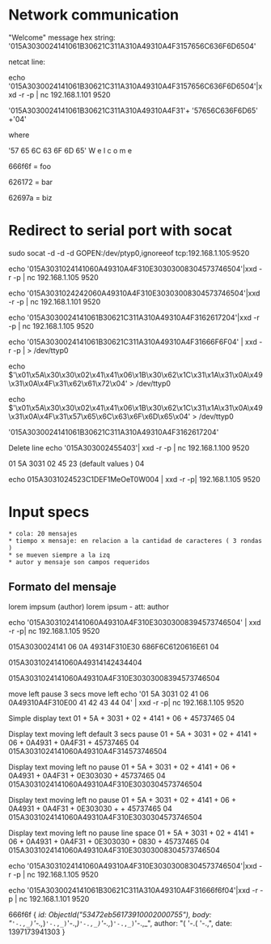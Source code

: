 # Network communication

"Welcome" message hex string: '015A3030024141061B30621C311A310A49310A4F3157656C636F6D6504'

netcat line:

echo '015A3030024141061B30621C311A310A49310A4F3157656C636F6D6504'|xxd -r -p | nc 192.168.1.101 9520

'015A3030024141061B30621C311A310A49310A4F31'+ '57656C636F6D65' +'04'

where

'57 65 6C 63 6F 6D 65'
 W  e  l  c  o  m  e

666f6f = foo

626172 = bar

62697a = biz

# Redirect to serial port with socat

sudo socat -d -d -d GOPEN:/dev/ptyp0,ignoreeof tcp:192.168.1.105:9520

echo '015A3031024141060A49310A4F310E30303008304573746504'|xxd -r -p | nc 192.168.1.105 9520

echo '015A3031024242060A49310A4F310E30303008304573746504'|xxd -r -p | nc 192.168.1.101 9520

echo '015A3030024141061B30621C311A310A49310A4F3162617204'|xxd -r -p | nc 192.168.1.105 9520

echo '015A3030024141061B30621C311A310A49310A4F31666F6F04' | xxd -r -p | > /dev/ttyp0

echo $'\x01\x5A\x30\x30\x02\x41\x41\x06\x1B\x30\x62\x1C\x31\x1A\x31\x0A\x49\x31\x0A\x4F\x31\x62\x61\x72\x04' > /dev/ttyp0

echo $'\x01\x5A\x30\x30\x02\x41\x41\x06\x1B\x30\x62\x1C\x31\x1A\x31\x0A\x49\x31\x0A\x4F\x31\x57\x65\x6C\x63\x6F\x6D\x65\x04' > /dev/ttyp0

'015A3030024141061B30621C311A310A49310A4F3162617204'


Delete line
echo '015A303002455403'| xxd -r -p | nc 192.168.1.100 9520

01 5A 3031 02 45 23 (default values ) 04

echo 015A3031024523C1DEF1MeOeT0W004 | xxd -r -p| 192.168.1.105 9520


# Input specs

    * cola: 20 mensajes
    * tiempo x mensaje: en relacion a la cantidad de caracteres ( 3 rondas )
    * se mueven siempre a la izq
    * autor y mensaje son campos requeridos
    

## Formato del mensaje

lorem impsum (author)
lorem ipsum - att: author

echo '015A3031024141060A49310A4F310E30303008394573746504' | xxd -r -p| nc 192.168.1.105 9520


015A3030024141 06 0A 49314F310E30 686F6C6120616E61 04

015A3031024141060A49314142434404

015A3031024141060A49310A4F310E30303008394573746504

move left pause 3 secs move left
echo '01 5A 3031 02 41 06 0A49310A4F310E00  41 42 43 44 04' | xxd -r -p| nc 192.168.1.105 9520

Simple display text
01 + 5A + 3031 + 02 + 4141 + 06 + 45737465 04

Display text moving left default 3 secs pause
01 + 5A + 3031 + 02 + 4141 + 06 + 0A4931 + 0A4F31 + 45737465 04
015A3031024141060A49310A4F314573746504

Display text moving left no pause
01 + 5A + 3031 + 02 + 4141 + 06 + 0A4931 + 0A4F31 + 0E303030 + 45737465 04
015A3031024141060A49310A4F310E3030304573746504

Display text moving left no pause
01 + 5A + 3031 + 02 + 4141 + 06 + 0A4931 + 0A4F31 + 0E303030 +  + 45737465 04
015A3031024141060A49310A4F310E3030304573746504

Display text moving left no pause line space
01 + 5A + 3031 + 02 + 4141 + 06 + 0A4931 + 0A4F31 + 0E303030 + 0830 + 45737465 04
015A3031024141060A49310A4F310E30303008304573746504

echo '015A3031024141060A49310A4F310E30303008304573746504'|xxd -r -p | nc 192.168.1.105 9520


echo '015A3030024141061B30621C311A310A49310A4F31666f6f04'|xxd -r -p | nc 192.168.1.101 9520

666f6f
{
  _id: ObjectId("53472eb56173910002000755"),
  body: "`'-.,_)`'-.,_)`'-.,_)`'-.,_)`'-.,_)`'-.,_)`'-.,_)`'-.,_",
  author: "( '-.( '-.,",
  date: 1397173941303
}